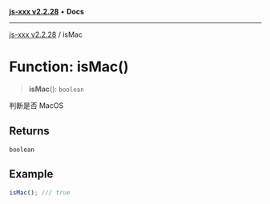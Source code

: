 [**js-xxx v2.2.28**](../README.md) • **Docs**

***

[js-xxx v2.2.28](../README.md) / isMac

# Function: isMac()

> **isMac**(): `boolean`

判断是否 MacOS

## Returns

`boolean`

## Example

```ts
isMac(); /// true
```
